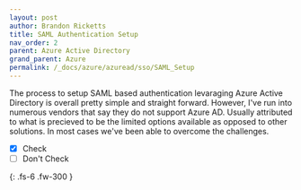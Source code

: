 ```yaml
---
layout: post
author: Brandon Ricketts
title: SAML Authentication Setup
nav_order: 2
parent: Azure Active Directory
grand_parent: Azure
permalink: /_docs/azure/azuread/sso/SAML_Setup
---
```


  The process to setup SAML based authentication levaraging Azure Active Directory is overall pretty simple and straight forward.  However, I've run into numerous vendors that say they do not support Azure AD.  Usually attributed to what is precieved to be the limited options available as opposed to other solutions.  In most cases we've been able to overcome the challenges.

  - [x] Check
  - [ ] Don't Check

{: .fs-6 .fw-300 }